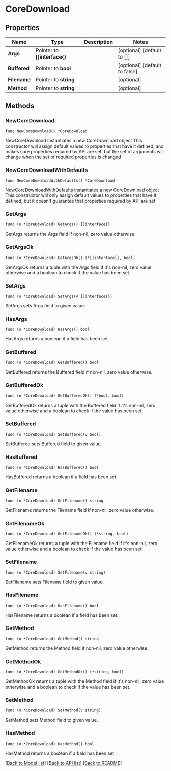 # CoreDownload

## Properties

Name | Type | Description | Notes
------------ | ------------- | ------------- | -------------
**Args** | Pointer to **[]interface{}** |  | [optional] [default to []]
**Buffered** | Pointer to **bool** |  | [optional] [default to false]
**Filename** | Pointer to **string** |  | [optional] 
**Method** | Pointer to **string** |  | [optional] 

## Methods

### NewCoreDownload

`func NewCoreDownload() *CoreDownload`

NewCoreDownload instantiates a new CoreDownload object
This constructor will assign default values to properties that have it defined,
and makes sure properties required by API are set, but the set of arguments
will change when the set of required properties is changed

### NewCoreDownloadWithDefaults

`func NewCoreDownloadWithDefaults() *CoreDownload`

NewCoreDownloadWithDefaults instantiates a new CoreDownload object
This constructor will only assign default values to properties that have it defined,
but it doesn't guarantee that properties required by API are set

### GetArgs

`func (o *CoreDownload) GetArgs() []interface{}`

GetArgs returns the Args field if non-nil, zero value otherwise.

### GetArgsOk

`func (o *CoreDownload) GetArgsOk() (*[]interface{}, bool)`

GetArgsOk returns a tuple with the Args field if it's non-nil, zero value otherwise
and a boolean to check if the value has been set.

### SetArgs

`func (o *CoreDownload) SetArgs(v []interface{})`

SetArgs sets Args field to given value.

### HasArgs

`func (o *CoreDownload) HasArgs() bool`

HasArgs returns a boolean if a field has been set.

### GetBuffered

`func (o *CoreDownload) GetBuffered() bool`

GetBuffered returns the Buffered field if non-nil, zero value otherwise.

### GetBufferedOk

`func (o *CoreDownload) GetBufferedOk() (*bool, bool)`

GetBufferedOk returns a tuple with the Buffered field if it's non-nil, zero value otherwise
and a boolean to check if the value has been set.

### SetBuffered

`func (o *CoreDownload) SetBuffered(v bool)`

SetBuffered sets Buffered field to given value.

### HasBuffered

`func (o *CoreDownload) HasBuffered() bool`

HasBuffered returns a boolean if a field has been set.

### GetFilename

`func (o *CoreDownload) GetFilename() string`

GetFilename returns the Filename field if non-nil, zero value otherwise.

### GetFilenameOk

`func (o *CoreDownload) GetFilenameOk() (*string, bool)`

GetFilenameOk returns a tuple with the Filename field if it's non-nil, zero value otherwise
and a boolean to check if the value has been set.

### SetFilename

`func (o *CoreDownload) SetFilename(v string)`

SetFilename sets Filename field to given value.

### HasFilename

`func (o *CoreDownload) HasFilename() bool`

HasFilename returns a boolean if a field has been set.

### GetMethod

`func (o *CoreDownload) GetMethod() string`

GetMethod returns the Method field if non-nil, zero value otherwise.

### GetMethodOk

`func (o *CoreDownload) GetMethodOk() (*string, bool)`

GetMethodOk returns a tuple with the Method field if it's non-nil, zero value otherwise
and a boolean to check if the value has been set.

### SetMethod

`func (o *CoreDownload) SetMethod(v string)`

SetMethod sets Method field to given value.

### HasMethod

`func (o *CoreDownload) HasMethod() bool`

HasMethod returns a boolean if a field has been set.


[[Back to Model list]](../README.md#documentation-for-models) [[Back to API list]](../README.md#documentation-for-api-endpoints) [[Back to README]](../README.md)


